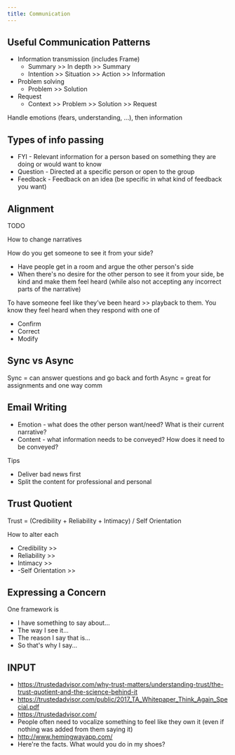 ```yaml
---
title: Communication
---
```


## Useful Communication Patterns
- Information transmission (includes Frame)
  - Summary >> In depth >> Summary
  - Intention >> Situation >> Action >> Information
- Problem solving
  - Problem >> Solution
- Request
  - Context >> Problem >> Solution >> Request

Handle emotions (fears, understanding, ...), then information

## Types of info passing
- FYI - Relevant information for a person based on something they are doing or would want to know
- Question - Directed at a specific person or open to the group
- Feedback - Feedback on an idea (be specific in what kind of feedback you want)

## Alignment
TODO

How to change narratives

How do you get someone to see it from your side?
- Have people get in a room and argue the other person's side
- When there's no desire for the other person to see it from your side, be kind and make them feel heard (while also not accepting any incorrect parts of the narrative)

To have someone feel like they’ve been heard >> playback to them. You know they feel heard when they respond with one of
- Confirm
- Correct
- Modify


## Sync vs Async
Sync = can answer questions and go back and forth
Async = great for assignments and one way comm

## Email Writing
- Emotion - what does the other person want/need? What is their current narrative?
- Content - what information needs to be conveyed? How does it need to be conveyed?

Tips
- Deliver bad news first
- Split the content for professional and personal




## Trust Quotient
Trust = (Credibility + Reliability + Intimacy) / Self Orientation

How to alter each
- Credibility >>
- Reliability >>
- Intimacy >>
- -Self Orientation >>


## Expressing a Concern
One framework is
- I have something to say about...
- The way I see it...
- The reason I say that is...
- So that's why I say...


## INPUT
- https://trustedadvisor.com/why-trust-matters/understanding-trust/the-trust-quotient-and-the-science-behind-it
- https://trustedadvisor.com/public/2017_TA_Whitepaper_Think_Again_Special.pdf
- https://trustedadvisor.com/
- People often need to vocalize something to feel like they own it (even if nothing was added from them saying it)
- http://www.hemingwayapp.com/
- Here're the facts. What would you do in my shoes?
